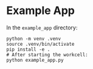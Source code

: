 # Example App

In the `example_app` directory:

```
python -m venv .venv
source .venv/bin/activate
pip install -e .
# After starting the workcell:
python example_app.py
```

